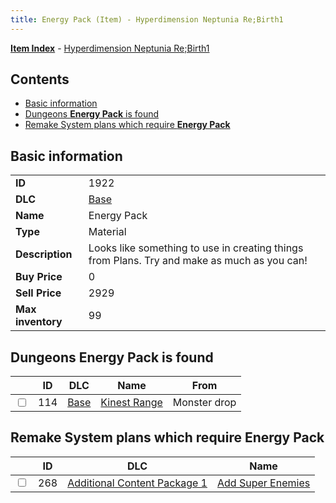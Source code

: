 ```yaml
---
title: Energy Pack (Item) - Hyperdimension Neptunia Re;Birth1
---
```


[**Item Index**](/neptunia/rb1/item/index.html) - [Hyperdimension Neptunia Re;Birth1](/neptunia/rb1)

## Contents

- [Basic information](#basic-information)
- [Dungeons **Energy Pack** is found](#dungeons-energy-pack-is-found)
- [Remake System plans which require **Energy Pack**](#remake-system-plans-which-require-energy-pack)
## Basic information

|   |   |
| -- | -- |
| **ID** | 1922 |
| **DLC** | [Base](/neptunia/rb1/dlc/1-base.html) |
| **Name** | Energy Pack |
| **Type** | Material |
| **Description** | Looks like something to use in creating things from Plans. Try and make as much as you can! |
| **Buy Price** | 0 |
| **Sell Price** | 2929 |
| **Max inventory** | 99 |


## Dungeons **Energy Pack** is found

|    | ID | DLC | Name | From |
| -- | -- | --- | ---- | ---- |
| <input type="checkbox" id="rb1-dungeon-1-114" class="trackbox" /> | 114 | [Base](/neptunia/rb1/dlc/1-base.html) | [Kinest Range](/neptunia/rb1/dungeon/1-114-kinest-range.html) | Monster drop |


## Remake System plans which require **Energy Pack**

|    | ID | DLC | Name |
| -- | -- | --- | ---- |
| <input type="checkbox" id="rb1-quest-10-268" class="trackbox" /> | 268 | [Additional Content Package 1](/neptunia/rb1/dlc/10-pack1.html) | [Add Super Enemies](/neptunia/rb1/quest/10-268-add-super-enemies.html) |
